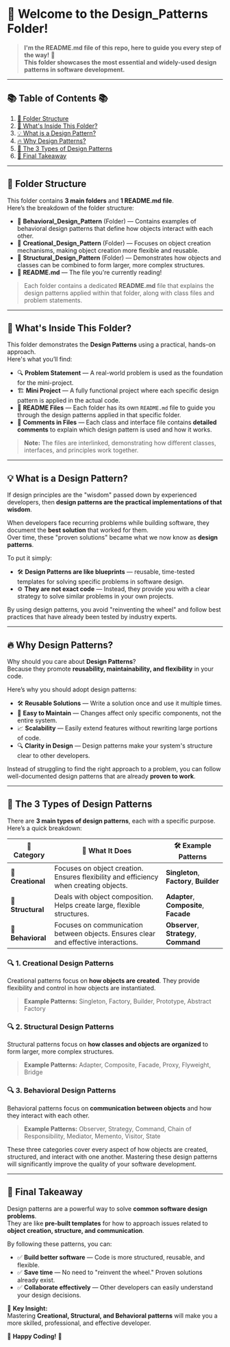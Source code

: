 # 📘 **Welcome to the Design_Patterns Folder!**
> **I'm the README.md file of this repo, here to guide you every step of the way!** 🚀  
> **This folder showcases the most essential and widely-used design patterns in software development.**

---

## 📚 **Table of Contents** 📚
1. [📂 Folder Structure](#-folder-structure)
2. [📂 What's Inside This Folder?](#-whats-inside-this-folder)
3. [💡 What is a Design Pattern?](#-what-is-a-design-pattern)
4. [🔥 Why Design Patterns?](#-why-design-patterns)
5. [📘 The 3 Types of Design Patterns](#-the-3-types-of-design-patterns)
6. [🎉 Final Takeaway](#-final-takeaway)

---

## 📂 **Folder Structure**

This folder contains **3 main folders** and **1 README.md file**.  
Here’s the breakdown of the folder structure:

- 📁 **Behavioral_Design_Pattern** (Folder) — Contains examples of behavioral design patterns that define how objects interact with each other.
- 📁 **Creational_Design_Pattern** (Folder) — Focuses on object creation mechanisms, making object creation more flexible and reusable.
- 📁 **Structural_Design_Pattern** (Folder) — Demonstrates how objects and classes can be combined to form larger, more complex structures.
- 📘 **README.md** — The file you're currently reading!

> Each folder contains a dedicated **README.md** file that explains the design patterns applied within that folder, along with class files and problem statements.

---

## 📂 **What's Inside This Folder?**

This folder demonstrates the **Design Patterns** using a practical, hands-on approach.  
Here's what you’ll find:
- 🔍 **Problem Statement** — A real-world problem is used as the foundation for the mini-project.
- 🏗️ **Mini Project** — A fully functional project where each specific design pattern is applied in the actual code.
- 📘 **README Files** — Each folder has its own `README.md` file to guide you through the design patterns applied in that specific folder.
- 📝 **Comments in Files** — Each class and interface file contains **detailed comments** to explain which design pattern is used and how it works.

> **Note:** The files are interlinked, demonstrating how different classes, interfaces, and principles work together.

---

## 💡 **What is a Design Pattern?**

If design principles are the "wisdom" passed down by experienced developers, then **design patterns are the practical implementations of that wisdom**.

When developers face recurring problems while building software, they document the **best solution** that worked for them.  
Over time, these "proven solutions" became what we now know as **design patterns**.

To put it simply:
- 🛠️ **Design Patterns are like blueprints** — reusable, time-tested templates for solving specific problems in software design.
- ⚙️ **They are not exact code** — Instead, they provide you with a clear strategy to solve similar problems in your own projects.

By using design patterns, you avoid "reinventing the wheel" and follow best practices that have already been tested by industry experts.

---

## 🔥 **Why Design Patterns?**

Why should you care about **Design Patterns**?  
Because they promote **reusability, maintainability, and flexibility** in your code.

Here’s why you should adopt design patterns:
- 🛠️ **Reusable Solutions** — Write a solution once and use it multiple times.
- 🔧 **Easy to Maintain** — Changes affect only specific components, not the entire system.
- 📈 **Scalability** — Easily extend features without rewriting large portions of code.
- 🔍 **Clarity in Design** — Design patterns make your system's structure clear to other developers.

Instead of struggling to find the right approach to a problem, you can follow well-documented design patterns that are already **proven to work**.

---

## 📘 **The 3 Types of Design Patterns**

There are **3 main types of design patterns**, each with a specific purpose. Here’s a quick breakdown:

| 📂 **Category**         | 📘 **What It Does**                            | 🛠️ **Example Patterns**                   |
|-----------------------|-------------------------------------------------|------------------------------------------|
| 📁 **Creational**       | Focuses on object creation. Ensures flexibility and efficiency when creating objects. | **Singleton**, **Factory**, **Builder**  |
| 📁 **Structural**       | Deals with object composition. Helps create large, flexible structures. | **Adapter**, **Composite**, **Facade**  |
| 📁 **Behavioral**       | Focuses on communication between objects. Ensures clear and effective interactions. | **Observer**, **Strategy**, **Command**  |

### 🔍 **1. Creational Design Patterns**
Creational patterns focus on **how objects are created**. They provide flexibility and control in how objects are instantiated.
> **Example Patterns:** Singleton, Factory, Builder, Prototype, Abstract Factory

### 🔍 **2. Structural Design Patterns**
Structural patterns focus on **how classes and objects are organized** to form larger, more complex structures.
> **Example Patterns:** Adapter, Composite, Facade, Proxy, Flyweight, Bridge

### 🔍 **3. Behavioral Design Patterns**
Behavioral patterns focus on **communication between objects** and how they interact with each other.
> **Example Patterns:** Observer, Strategy, Command, Chain of Responsibility, Mediator, Memento, Visitor, State

These three categories cover every aspect of how objects are created, structured, and interact with one another. Mastering these design patterns will significantly improve the quality of your software development.

---

## 🎉 **Final Takeaway**

Design patterns are a powerful way to solve **common software design problems**.  
They are like **pre-built templates** for how to approach issues related to **object creation, structure, and communication**.

By following these patterns, you can:
- ✅ **Build better software** — Code is more structured, reusable, and flexible.
- ✅ **Save time** — No need to "reinvent the wheel." Proven solutions already exist.
- ✅ **Collaborate effectively** — Other developers can easily understand your design decisions.

📘 **Key Insight:**  
Mastering **Creational, Structural, and Behavioral patterns** will make you a more skilled, professional, and effective developer.

🚀 **Happy Coding!** 🚀
